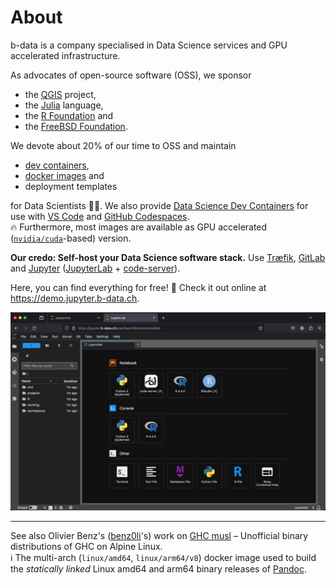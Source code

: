 # About

b-data is a company specialised in Data Science services and GPU accelerated
infrastructure.  

As advocates of open-source software (OSS), we sponsor

* the [QGIS](https://qgis.org/en/site/about/sustaining_members.html) project,
* the [Julia](https://github.com/sponsors/julialang) language,
* the [R Foundation](https://www.r-project.org/foundation/) and
* the [FreeBSD Foundation](https://www.freebsdfoundation.org/).

We devote about 20% of our time to OSS and maintain

* [dev containers](https://containers.dev),
* [docker images](https://docs.docker.com/guides/docker-concepts/the-basics/what-is-an-image/)
  and
* deployment templates

for Data Scientists 🧑‍💻. We also provide [Data Science Dev Containers](https://github.com/b-data/data-science-devcontainers)
for use with
[VS Code](https://code.visualstudio.com/docs/devcontainers/containers) and
[GitHub Codespaces](https://docs.github.com/en/codespaces/developing-in-a-codespace/creating-a-codespace-for-a-repository?tool=webui#creating-a-codespace-for-a-repository).  
🔥 Furthermore, most images are available as GPU accelerated
([`nvidia/cuda`](https://hub.docker.com/r/nvidia/cuda)-based) version.

**Our credo: Self-host your Data Science software stack.** Use
[Træfik](https://github.com/b-data/docker-deployment-traefik),
[GitLab](https://github.com/b-data/docker-deployment-gitlab-ce) and
[Jupyter](https://github.com/b-data/docker-deployment-jupyter)
([JupyterLab](https://jupyter.org) +
[code-server](https://github.com/coder/code-server)).

Here, you can find everything for free! 🔬 Check it out online at
<https://demo.jupyter.b-data.ch>.

![Screenshot](https://raw.githubusercontent.com/b-data/jupyterlab-r-docker-stack/main/assets/screenshot.png)

---

See also Olivier Benz's ([benz0li](https://github.com/benz0li)'s) work on
[GHC musl](https://github.com/benz0li/ghc-musl) – Unofficial binary
distributions of GHC on Alpine Linux.  
ℹ️ The multi-arch (`linux/amd64`, `linux/arm64/v8`) docker image used to build
the *statically linked* Linux amd64 and arm64 binary releases of
[Pandoc](https://github.com/jgm/pandoc).
